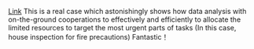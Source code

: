 [Link](https://www.youtube.com/watch?v=425QSx0U8lU&feature=youtube_gdata_player)
This is a real case which astonishingly shows how data analysis with on-the-ground cooperations to effectively and efficiently to allocate the limited resources to target the most urgent parts of tasks (In this case, house inspection for fire precautions)
Fantastic！

